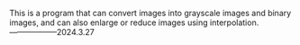 This is a program that can convert images into grayscale images and binary images, and can also enlarge or reduce images using interpolation.——————2024.3.27
